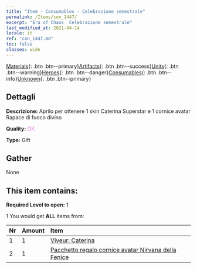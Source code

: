 ```yaml
---
title: "Item - Consumables - Celebrazione semestrale"
permalink: /Items/con_1447/
excerpt: "Era of Chaos  Celebrazione semestrale"
last_modified_at: 2021-04-14
locale: it
ref: "con_1447.md"
toc: false
classes: wide
---
```

 [Materials](/it/Items/){: .btn .btn--primary}[Artifacts](/it/Items/Artifacts/){: .btn .btn--success}[Units](/it/Items/Units/){: .btn .btn--warning}[Heroes](/it/Items/Heroes/){: .btn .btn--danger}[Consumables](/it/Items/Consumables/){: .btn .btn--info}[Unknown](/it/Items/Unknown/){: .btn .btn--primary}

## Dettagli
 **Descrizione:** Aprilo per ottenere 1 skin Caterina Superstar e 1 cornice avatar Rapace di fuoco divino

 **Quality:** <span style="color: #DA70D6">OK</span>

 **Type:** Gift

## Gather

  None

## This item contains:

 **Required Level to open:** 1

 1 You would get **ALL** items  from:

  | Nr | Amount |     Item    |
  |:---|:-------|:------------|
  | 1 | 1 | [Viveur: Caterina](/it/Items/con_1031/) | 
  | 2 | 1 | [Pacchetto regalo cornice avatar Nirvana della Fenice](/it/Items/con_618/) | 
